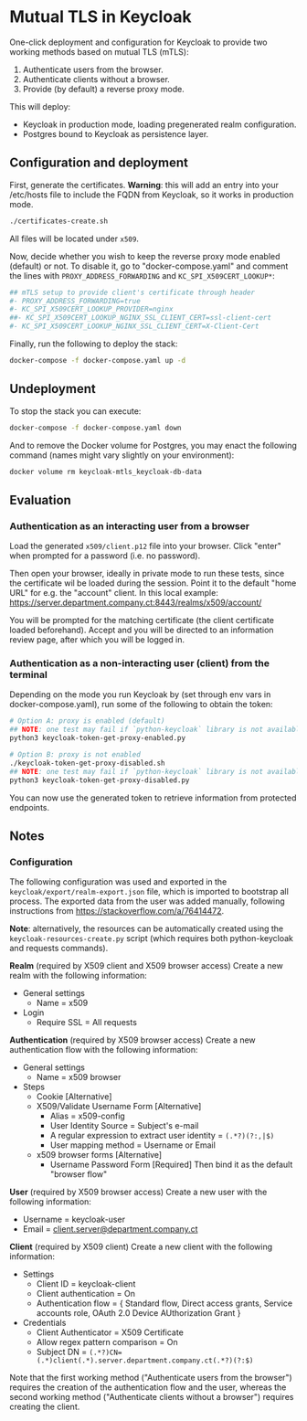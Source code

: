 # Mutual TLS in Keycloak

One-click deployment and configuration for Keycloak to provide two working methods based on mutual TLS (mTLS):
1. Authenticate users from the browser.
1. Authenticate clients without a browser.
1. Provide (by default) a reverse proxy mode.

This will deploy:
* Keycloak in production mode, loading pregenerated realm configuration.
* Postgres bound to Keycloak as persistence layer.

## Configuration and deployment

First, generate the certificates.
**Warning**: this will add an entry into your /etc/hosts file to include the FQDN from Keycloak, so it works in production mode.

```bash
./certificates-create.sh
```

All files will be located under `x509`.

Now, decide whether you wish to keep the reverse proxy mode enabled (default) or not.
To disable it, go to "docker-compose.yaml" and comment the lines with `PROXY_ADDRESS_FORWARDING` and `KC_SPI_X509CERT_LOOKUP*`:

```bash
## mTLS setup to provide client's certificate through header
#- PROXY_ADDRESS_FORWARDING=true
#- KC_SPI_X509CERT_LOOKUP_PROVIDER=nginx
##- KC_SPI_X509CERT_LOOKUP_NGINX_SSL_CLIENT_CERT=ssl-client-cert
#- KC_SPI_X509CERT_LOOKUP_NGINX_SSL_CLIENT_CERT=X-Client-Cert
```

Finally, run the following to deploy the stack:

```bash
docker-compose -f docker-compose.yaml up -d
```

## Undeployment

To stop the stack you can execute:

```bash
docker-compose -f docker-compose.yaml down
```

And to remove the Docker volume for Postgres, you may enact the following command (names might vary slightly on your environment):

```bash
docker volume rm keycloak-mtls_keycloak-db-data
```

## Evaluation

### Authentication as an interacting user from a browser

Load the generated `x509/client.p12` file into your browser. Click "enter" when prompted for a password (i.e. no password).

Then open your browser, ideally in private mode to run these tests, since the certificate wil be loaded during the session.
Point it to the default "home URL" for e.g. the "account" client. In this local example: https://server.department.company.ct:8443/realms/x509/account/

You will be prompted for the matching certificate (the client certificate loaded beforehand). Accept and you will be directed to an information review page, after which you will be logged in.

### Authentication as a non-interacting user (client) from the terminal

Depending on the mode you run Keycloak by (set through env vars in docker-compose.yaml), run some of the following to obtain the token:

```bash
# Option A: proxy is enabled (default)
## NOTE: one test may fail if `python-keycloak` library is not available via PIP (tested with version="3.7.0").
python3 keycloak-token-get-proxy-enabled.py

# Option B: proxy is not enabled
./keycloak-token-get-proxy-disabled.sh
## NOTE: one test may fail if `python-keycloak` library is not available via PIP (tested with version="3.7.0").
python3 keycloak-token-get-proxy-disabled.py 
```

You can now use the generated token to retrieve information from protected endpoints.

## Notes

### Configuration

The following configuration was used and exported in the `keycloak/export/realm-export.json` file, which is imported to bootstrap all process.
The exported data from the user was added manually, following instructions from https://stackoverflow.com/a/76414472.

**Note**: alternatively, the resources can be automatically created using the `keycloak-resources-create.py` script (which requires both python-keycloak and requests commands).

**Realm** (required by X509 client and X509 browser access)
Create a new realm with the following information:
- General settings
  - Name = x509
- Login
  - Require SSL = All requests

**Authentication** (required by X509 browser access)
Create a new authentication flow with the following information:
- General settings
  - Name = x509 browser
- Steps
  - Cookie [Alternative]
  - X509/Validate Username Form [Alternative]
    - Alias = x509-config
    - User Identity Source = Subject's e-mail
    - A regular expression to extract user identity = `(.*?)(?:,|$)`
    - User mapping method = Username or Email
  - x509 browser forms [Alternative]
    - Username Password Form [Required]
Then bind it as the default "browser flow"

**User** (required by X509 browser access)
Create a new user with the following information:
- Username = keycloak-user
- Email = client.server@department.company.ct

**Client** (required by X509 client)
Create a new client with the following information:
- Settings
  - Client ID = keycloak-client
  - Client authentication = On
  - Authentication flow = { Standard flow, Direct access grants, Service accounts role, OAuth 2.0 Device AUthorization Grant }
- Credentials
  - Client Authenticator = X509 Certificate
  - Allow regex pattern comparison = On
  - Subject DN = `(.*?)CN=(.*)client(.*).server.department.company.ct(.*?)(?:$)`

Note that the first working method ("Authenticate users from the browser") requires the creation of the authentication flow and the user, whereas the second working method ("Authenticate clients without a browser") requires creating the client.
